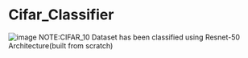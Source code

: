 # Cifar_Classifier
![image](https://user-images.githubusercontent.com/58656351/113974738-0bf5bf80-985c-11eb-8c4e-18cd32d66990.png)
NOTE:CIFAR_10 Dataset has been classified using Resnet-50 Architecture(built from scratch)
